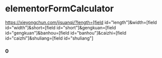# elementorFormCalculator


https://xieyongchun.com/jisuanqi/?length=[field id="length"]&width=[field id="width"]&short=[field id="short"]&gengkuan=[field id="gengkuan"]&banhou=[field id="banhou"]&caizhi=[field id="caizhi"]&shuliang=[field id="shuliang"]

<h3 id="result">0</h3>

<script>
    const queryString = window.location.search;
    const urlParams = new URLSearchParams(queryString);
    length = parseFloat(urlParams.get('length'));
    width = parseFloat(urlParams.get('width'));
    short = parseFloat(urlParams.get('short'));
    gengkuan = parseFloat(urlParams.get('gengkuan'));
    banhou = parseFloat(urlParams.get('banhou'));
    caizhi = parseFloat(urlParams.get('caizhi'));
    shuliang = parseFloat(urlParams.get('shuliang'));
    
    weightPerPcs = (length/1000)/short*2*gengkuan*banhou*width/1000*caizhi*shuliang;
    
    if (weightPerPcs) {
    document.getElementById('result').innerHTML = weightPerPcs.toFixed(3);
    }
    if (length) {
        document.getElementById('form-field-length').value = length;
    }
    if (width) {
        document.getElementById('form-field-width').value = width;
    }
    if (short) {
        document.getElementById('form-field-short').value = short;
    }
    if (gengkuan) {
        document.getElementById('form-field-gengkuan').value = gengkuan;
    }
    if (banhou) {
        document.getElementById('form-field-banhou').value = banhou;
    }
    if (caizhi) {
        document.getElementById('form-field-caizhi').value = caizhi;
    }
    if (shuliang) {
        document.getElementById('form-field-shuliang').value = shuliang;
    }
</script>
